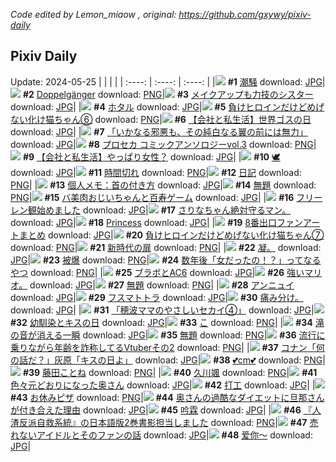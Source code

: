 *Code edited by Lemon_miaow , original: https://github.com/gxywy/pixiv-daily*
## Pixiv Daily 
Update: 2024-05-25
|      |      |      |
| :----: | :----: | :----: |
|![](https://pximg.lemonmiaow.xyz/c/240x480/img-master/img/2024/05/23/19/24/43/118981923_p0_master1200.jpg) **#1** [潮騒](https://www.pixiv.net/artworks/118981923) download: [JPG](https://pximg.lemonmiaow.xyz/img-original/img/2024/05/23/19/24/43/118981923_p0.jpg)|![](https://pximg.lemonmiaow.xyz/c/240x480/img-master/img/2024/05/24/00/00/58/118990878_p0_master1200.jpg) **#2** [Doppelgänger](https://www.pixiv.net/artworks/118990878) download: [PNG](https://pximg.lemonmiaow.xyz/img-original/img/2024/05/24/00/00/58/118990878_p0.png)|![](https://pximg.lemonmiaow.xyz/c/240x480/img-master/img/2024/05/23/20/03/13/118982967_p0_master1200.jpg) **#3** [メイクアップも力技のシスター](https://www.pixiv.net/artworks/118982967) download: [JPG](https://pximg.lemonmiaow.xyz/img-original/img/2024/05/23/20/03/13/118982967_p0.jpg)|
|![](https://pximg.lemonmiaow.xyz/c/240x480/img-master/img/2024/05/23/00/14/56/118964463_p0_master1200.jpg) **#4** [ホタル](https://www.pixiv.net/artworks/118964463) download: [JPG](https://pximg.lemonmiaow.xyz/img-original/img/2024/05/23/00/14/56/118964463_p0.jpg)|![](https://pximg.lemonmiaow.xyz/c/240x480/img-master/img/2024/05/23/00/01/10/118963832_p0_master1200.jpg) **#5** [負けヒロインだけどめげない化け猫ちゃん⑥](https://www.pixiv.net/artworks/118963832) download: [PNG](https://pximg.lemonmiaow.xyz/img-original/img/2024/05/23/00/01/10/118963832_p0.png)|![](https://pximg.lemonmiaow.xyz/c/240x480/img-master/img/2024/05/23/18/58/55/118981230_p0_master1200.jpg) **#6** [【会社と私生活】世界ゴスの日](https://www.pixiv.net/artworks/118981230) download: [JPG](https://pximg.lemonmiaow.xyz/img-original/img/2024/05/23/18/58/55/118981230_p0.jpg)|
|![](https://pximg.lemonmiaow.xyz/c/240x480/img-master/img/2024/05/24/07/30/01/118997810_p0_master1200.jpg) **#7** [「いかなる邪悪も、その純白なる翼の前には無力」](https://www.pixiv.net/artworks/118997810) download: [JPG](https://pximg.lemonmiaow.xyz/img-original/img/2024/05/24/07/30/01/118997810_p0.jpg)|![](https://pximg.lemonmiaow.xyz/c/240x480/img-master/img/2024/05/24/00/00/31/118990787_p0_master1200.jpg) **#8** [プロセカ コミックアンソロジーvol.3](https://www.pixiv.net/artworks/118990787) download: [PNG](https://pximg.lemonmiaow.xyz/img-original/img/2024/05/24/00/00/31/118990787_p0.png)|![](https://pximg.lemonmiaow.xyz/c/240x480/img-master/img/2024/05/24/11/59/17/119000996_p0_master1200.jpg) **#9** [【会社と私生活】やっぱり女性？](https://www.pixiv.net/artworks/119000996) download: [JPG](https://pximg.lemonmiaow.xyz/img-original/img/2024/05/24/11/59/17/119000996_p0.jpg)|
|![](https://pximg.lemonmiaow.xyz/c/240x480/img-master/img/2024/05/23/00/23/29/118964728_p0_master1200.jpg) **#10** [🕊️](https://www.pixiv.net/artworks/118964728) download: [JPG](https://pximg.lemonmiaow.xyz/img-original/img/2024/05/23/00/23/29/118964728_p0.jpg)|![](https://pximg.lemonmiaow.xyz/c/240x480/img-master/img/2024/05/23/18/00/08/118979828_p0_master1200.jpg) **#11** [時間切れ](https://www.pixiv.net/artworks/118979828) download: [PNG](https://pximg.lemonmiaow.xyz/img-original/img/2024/05/23/18/00/08/118979828_p0.png)|![](https://pximg.lemonmiaow.xyz/c/240x480/img-master/img/2024/05/24/18/19/28/119007581_p0_master1200.jpg) **#12** [日記](https://www.pixiv.net/artworks/119007581) download: [PNG](https://pximg.lemonmiaow.xyz/img-original/img/2024/05/24/18/19/28/119007581_p0.png)|
|![](https://pximg.lemonmiaow.xyz/c/240x480/img-master/img/2024/05/23/06/00/09/118969703_p0_master1200.jpg) **#13** [個人メモ：首の付き方](https://www.pixiv.net/artworks/118969703) download: [JPG](https://pximg.lemonmiaow.xyz/img-original/img/2024/05/23/06/00/09/118969703_p0.jpg)|![](https://pximg.lemonmiaow.xyz/c/240x480/img-master/img/2024/05/23/00/05/30/118964126_p0_master1200.jpg) **#14** [無題](https://www.pixiv.net/artworks/118964126) download: [PNG](https://pximg.lemonmiaow.xyz/img-original/img/2024/05/23/00/05/30/118964126_p0.png)|![](https://pximg.lemonmiaow.xyz/c/240x480/img-master/img/2024/05/24/00/02/13/118990991_p0_master1200.jpg) **#15** [バ美肉おじいちゃんと百寿ゲーム](https://www.pixiv.net/artworks/118990991) download: [JPG](https://pximg.lemonmiaow.xyz/img-original/img/2024/05/24/00/02/13/118990991_p0.jpg)|
|![](https://pximg.lemonmiaow.xyz/c/240x480/img-master/img/2024/05/24/23/17/55/119016887_p0_master1200.jpg) **#16** [フリーレン観始めました](https://www.pixiv.net/artworks/119016887) download: [JPG](https://pximg.lemonmiaow.xyz/img-original/img/2024/05/24/23/17/55/119016887_p0.jpg)|![](https://pximg.lemonmiaow.xyz/c/240x480/img-master/img/2024/05/23/22/51/13/118988355_p0_master1200.jpg) **#17** [さりなちゃん絶対守るマン。](https://www.pixiv.net/artworks/118988355) download: [JPG](https://pximg.lemonmiaow.xyz/img-original/img/2024/05/23/22/51/13/118988355_p0.jpg)|![](https://pximg.lemonmiaow.xyz/c/240x480/img-master/img/2024/05/23/21/26/44/118985488_p0_master1200.jpg) **#18** [Princess](https://www.pixiv.net/artworks/118985488) download: [JPG](https://pximg.lemonmiaow.xyz/img-original/img/2024/05/23/21/26/44/118985488_p0.jpg)|
|![](https://pximg.lemonmiaow.xyz/c/240x480/img-master/img/2024/05/23/00/00/56/118963810_p0_master1200.jpg) **#19** [8番出口ファンアートまとめ](https://www.pixiv.net/artworks/118963810) download: [JPG](https://pximg.lemonmiaow.xyz/img-original/img/2024/05/23/00/00/56/118963810_p0.jpg)|![](https://pximg.lemonmiaow.xyz/c/240x480/img-master/img/2024/05/24/00/00/52/118990863_p0_master1200.jpg) **#20** [負けヒロインだけどめげない化け猫ちゃん⑦](https://www.pixiv.net/artworks/118990863) download: [PNG](https://pximg.lemonmiaow.xyz/img-original/img/2024/05/24/00/00/52/118990863_p0.png)|![](https://pximg.lemonmiaow.xyz/c/240x480/img-master/img/2024/05/23/20/56/23/118984457_p0_master1200.jpg) **#21** [新時代の扉](https://www.pixiv.net/artworks/118984457) download: [PNG](https://pximg.lemonmiaow.xyz/img-original/img/2024/05/23/20/56/23/118984457_p0.png)|
|![](https://pximg.lemonmiaow.xyz/c/240x480/img-master/img/2024/05/23/09/12/57/118971975_p0_master1200.jpg) **#22** [凝。](https://www.pixiv.net/artworks/118971975) download: [JPG](https://pximg.lemonmiaow.xyz/img-original/img/2024/05/23/09/12/57/118971975_p0.jpg)|![](https://pximg.lemonmiaow.xyz/c/240x480/img-master/img/2024/05/23/18/40/45/118980820_p0_master1200.jpg) **#23** [被爆](https://www.pixiv.net/artworks/118980820) download: [PNG](https://pximg.lemonmiaow.xyz/img-original/img/2024/05/23/18/40/45/118980820_p0.png)|![](https://pximg.lemonmiaow.xyz/c/240x480/img-master/img/2024/05/23/12/47/02/118974889_p0_master1200.jpg) **#24** [数年後「女だったの！？」ってなるやつ](https://www.pixiv.net/artworks/118974889) download: [PNG](https://pximg.lemonmiaow.xyz/img-original/img/2024/05/23/12/47/02/118974889_p0.png)|
|![](https://pximg.lemonmiaow.xyz/c/240x480/img-master/img/2024/05/23/00/23/09/118964718_p0_master1200.jpg) **#25** [ブラボとAC6](https://www.pixiv.net/artworks/118964718) download: [JPG](https://pximg.lemonmiaow.xyz/img-original/img/2024/05/23/00/23/09/118964718_p0.jpg)|![](https://pximg.lemonmiaow.xyz/c/240x480/img-master/img/2024/05/23/20/29/21/118982991_p0_master1200.jpg) **#26** [強いマリオ。](https://www.pixiv.net/artworks/118982991) download: [JPG](https://pximg.lemonmiaow.xyz/img-original/img/2024/05/23/20/29/21/118982991_p0.jpg)|![](https://pximg.lemonmiaow.xyz/c/240x480/img-master/img/2024/05/24/00/27/30/118991843_p0_master1200.jpg) **#27** [無題](https://www.pixiv.net/artworks/118991843) download: [PNG](https://pximg.lemonmiaow.xyz/img-original/img/2024/05/24/00/27/30/118991843_p0.png)|
|![](https://pximg.lemonmiaow.xyz/c/240x480/img-master/img/2024/05/23/00/00/09/118963620_p0_master1200.jpg) **#28** [アンニュイ](https://www.pixiv.net/artworks/118963620) download: [JPG](https://pximg.lemonmiaow.xyz/img-original/img/2024/05/23/00/00/09/118963620_p0.jpg)|![](https://pximg.lemonmiaow.xyz/c/240x480/img-master/img/2024/05/24/07/03/00/118997520_p0_master1200.jpg) **#29** [フスマトトラ](https://www.pixiv.net/artworks/118997520) download: [JPG](https://pximg.lemonmiaow.xyz/img-original/img/2024/05/24/07/03/00/118997520_p0.jpg)|![](https://pximg.lemonmiaow.xyz/c/240x480/img-master/img/2024/05/23/06/50/21/118970271_p0_master1200.jpg) **#30** [痛み分け。](https://www.pixiv.net/artworks/118970271) download: [JPG](https://pximg.lemonmiaow.xyz/img-original/img/2024/05/23/06/50/21/118970271_p0.jpg)|
|![](https://pximg.lemonmiaow.xyz/c/240x480/img-master/img/2024/05/24/17/49/54/119006794_p0_master1200.jpg) **#31** [「穂波ママのやさしいセカイ④」](https://www.pixiv.net/artworks/119006794) download: [JPG](https://pximg.lemonmiaow.xyz/img-original/img/2024/05/24/17/49/54/119006794_p0.jpg)|![](https://pximg.lemonmiaow.xyz/c/240x480/img-master/img/2024/05/23/20/28/08/118983668_p0_master1200.jpg) **#32** [幼馴染とキスの日](https://www.pixiv.net/artworks/118983668) download: [JPG](https://pximg.lemonmiaow.xyz/img-original/img/2024/05/23/20/28/08/118983668_p0.jpg)|![](https://pximg.lemonmiaow.xyz/c/240x480/img-master/img/2024/05/24/11/50/32/119000863_p0_master1200.jpg) **#33** [こ](https://www.pixiv.net/artworks/119000863) download: [PNG](https://pximg.lemonmiaow.xyz/img-original/img/2024/05/24/11/50/32/119000863_p0.png)|
|![](https://pximg.lemonmiaow.xyz/c/240x480/img-master/img/2024/05/23/00/03/04/118963990_p0_master1200.jpg) **#34** [滝の音が消える一瞬](https://www.pixiv.net/artworks/118963990) download: [JPG](https://pximg.lemonmiaow.xyz/img-original/img/2024/05/23/00/03/04/118963990_p0.jpg)|![](https://pximg.lemonmiaow.xyz/c/240x480/img-master/img/2024/05/24/00/43/47/118992289_p0_master1200.jpg) **#35** [無題](https://www.pixiv.net/artworks/118992289) download: [PNG](https://pximg.lemonmiaow.xyz/img-original/img/2024/05/24/00/43/47/118992289_p0.png)|![](https://pximg.lemonmiaow.xyz/c/240x480/img-master/img/2024/05/23/21/10/55/118984973_p0_master1200.jpg) **#36** [流行に乗りながら年齢を詐称してるVtuberその2](https://www.pixiv.net/artworks/118984973) download: [PNG](https://pximg.lemonmiaow.xyz/img-original/img/2024/05/23/21/10/55/118984973_p0.png)|
|![](https://pximg.lemonmiaow.xyz/c/240x480/img-master/img/2024/05/23/17/07/06/118978812_p0_master1200.jpg) **#37** [コナン「何の話だ？」灰原「キスの日よ」](https://www.pixiv.net/artworks/118978812) download: [JPG](https://pximg.lemonmiaow.xyz/img-original/img/2024/05/23/17/07/06/118978812_p0.jpg)|![](https://pximg.lemonmiaow.xyz/c/240x480/img-master/img/2024/05/23/20/47/52/118984216_p0_master1200.jpg) **#38** [💕cm💕](https://www.pixiv.net/artworks/118984216) download: [PNG](https://pximg.lemonmiaow.xyz/img-original/img/2024/05/23/20/47/52/118984216_p0.png)|![](https://pximg.lemonmiaow.xyz/c/240x480/img-master/img/2024/05/23/17/57/26/118979749_p0_master1200.jpg) **#39** [藤田ことね](https://www.pixiv.net/artworks/118979749) download: [PNG](https://pximg.lemonmiaow.xyz/img-original/img/2024/05/23/17/57/26/118979749_p0.png)|
|![](https://pximg.lemonmiaow.xyz/c/240x480/img-master/img/2024/05/23/02/16/47/118967241_p0_master1200.jpg) **#40** [久川颯](https://www.pixiv.net/artworks/118967241) download: [PNG](https://pximg.lemonmiaow.xyz/img-original/img/2024/05/23/02/16/47/118967241_p0.png)|![](https://pximg.lemonmiaow.xyz/c/240x480/img-master/img/2024/05/24/00/04/17/118991110_p0_master1200.jpg) **#41** [色々元どおりになった奥さん](https://www.pixiv.net/artworks/118991110) download: [JPG](https://pximg.lemonmiaow.xyz/img-original/img/2024/05/24/00/04/17/118991110_p0.jpg)|![](https://pximg.lemonmiaow.xyz/c/240x480/img-master/img/2024/05/23/00/40/12/118965282_p0_master1200.jpg) **#42** [打工](https://www.pixiv.net/artworks/118965282) download: [JPG](https://pximg.lemonmiaow.xyz/img-original/img/2024/05/23/00/40/12/118965282_p0.jpg)|
|![](https://pximg.lemonmiaow.xyz/c/240x480/img-master/img/2024/05/24/20/30/05/119011253_p0_master1200.jpg) **#43** [お休みピザ](https://www.pixiv.net/artworks/119011253) download: [PNG](https://pximg.lemonmiaow.xyz/img-original/img/2024/05/24/20/30/05/119011253_p0.png)|![](https://pximg.lemonmiaow.xyz/c/240x480/img-master/img/2024/05/23/00/01/02/118963821_p0_master1200.jpg) **#44** [奥さんの過酷なダイエットに旦那さんが付き合えた理由](https://www.pixiv.net/artworks/118963821) download: [JPG](https://pximg.lemonmiaow.xyz/img-original/img/2024/05/23/00/01/02/118963821_p0.jpg)|![](https://pximg.lemonmiaow.xyz/c/240x480/img-master/img/2024/05/23/16/36/47/118978256_p0_master1200.jpg) **#45** [吟霖](https://www.pixiv.net/artworks/118978256) download: [JPG](https://pximg.lemonmiaow.xyz/img-original/img/2024/05/23/16/36/47/118978256_p0.jpg)|
|![](https://pximg.lemonmiaow.xyz/c/240x480/img-master/img/2024/05/23/21/35/49/118985827_p0_master1200.jpg) **#46** [『人渣反派自救系統』の日本語版2巻書影担当しました](https://www.pixiv.net/artworks/118985827) download: [PNG](https://pximg.lemonmiaow.xyz/img-original/img/2024/05/23/21/35/49/118985827_p0.png)|![](https://pximg.lemonmiaow.xyz/c/240x480/img-master/img/2024/05/23/00/30/06/118964981_p0_master1200.jpg) **#47** [売れないアイドルとそのファンの話](https://www.pixiv.net/artworks/118964981) download: [JPG](https://pximg.lemonmiaow.xyz/img-original/img/2024/05/23/00/30/06/118964981_p0.jpg)|![](https://pximg.lemonmiaow.xyz/c/240x480/img-master/img/2024/05/24/23/13/42/119016749_p0_master1200.jpg) **#48** [爱你～](https://www.pixiv.net/artworks/119016749) download: [JPG](https://pximg.lemonmiaow.xyz/img-original/img/2024/05/24/23/13/42/119016749_p0.jpg)|
